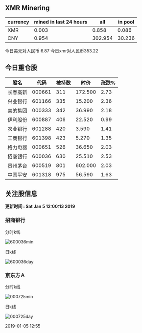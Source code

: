 ## XMR Minering

|currency|mined in last 24 hours|all|in pool|
|---|---|---|---|
|XMR|0.003|0.858|0.086|
|CNY|0.954|302.954|30.236|

今日美元对人民币 6.87	今日xmr对人民币353.22


## 今日重仓股 

|股名|代码|被持数|时价|涨跌%|
|---|---|---|---|---|
|长春高新|000661|311|172.500|2.73|
|兴业银行|601166|335|15.200|2.36|
|美的集团|000333|342|36.990|2.18|
|伊利股份|600887|406|22.520|0.99|
|农业银行|601288|420|3.590|1.41|
|工商银行|601398|423|5.270|1.35|
|格力电器|000651|526|36.650|2.03|
|招商银行|600036|630|25.510|2.53|
|贵州茅台|600519|801|602.000|2.03|
|中国平安|601318|975|56.590|1.63|

## 关注股信息
**更新时间 : Sat Jan  5 12:00:13 2019**
### 招商银行 
分时k线

![600036min](http://image.sinajs.cn/newchart/min/n/sh600036.gif)

日k线

![600036day](http://image.sinajs.cn/newchart/daily/n/sh600036.gif)

### 京东方Ａ 
分时k线

![000725min](http://image.sinajs.cn/newchart/min/n/sz000725.gif)

日k线

![000725day](http://image.sinajs.cn/newchart/daily/n/sz000725.gif)

2019-01-05 12:55